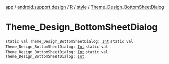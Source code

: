 [app](../../../index.md) / [android.support.design](../../index.md) / [R](../index.md) / [style](index.md) / [Theme_Design_BottomSheetDialog](.)

# Theme_Design_BottomSheetDialog

`static val Theme_Design_BottomSheetDialog: `[`Int`](https://kotlinlang.org/api/latest/jvm/stdlib/kotlin/-int/index.html)
`static val Theme_Design_BottomSheetDialog: `[`Int`](https://kotlinlang.org/api/latest/jvm/stdlib/kotlin/-int/index.html)
`static val Theme_Design_BottomSheetDialog: `[`Int`](https://kotlinlang.org/api/latest/jvm/stdlib/kotlin/-int/index.html)
`static val Theme_Design_BottomSheetDialog: `[`Int`](https://kotlinlang.org/api/latest/jvm/stdlib/kotlin/-int/index.html)